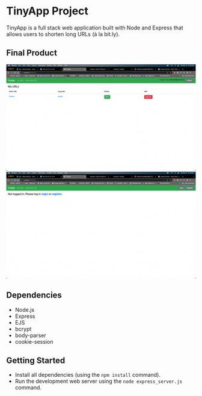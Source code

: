 # TinyApp Project

TinyApp is a full stack web application built with Node and Express that allows users to shorten long URLs (à la bit.ly).

## Final Product

!["Page of Urls added"](https://github.com/Rajink92/tinyapp/blob/main/docs/my-urls-page.png?raw=true)
!["Home page prompting to login or register"](https://github.com/Rajink92/tinyapp/blob/main/docs/urls-page.png?raw=true)

## Dependencies

- Node.js
- Express
- EJS
- bcrypt
- body-parser
- cookie-session


## Getting Started

- Install all dependencies (using the `npm install` command).
- Run the development web server using the `node express_server.js` command.
